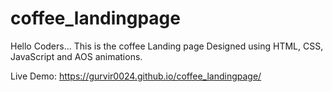 # coffee_landingpage

Hello Coders... This is the coffee Landing page Designed using HTML, CSS, JavaScript and AOS animations.

Live Demo: https://gurvir0024.github.io/coffee_landingpage/
